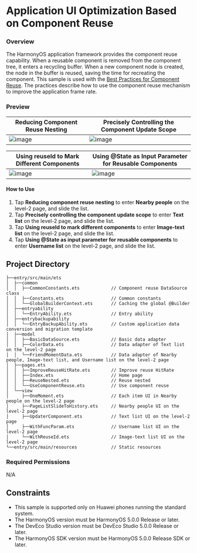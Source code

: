 # Application UI Optimization Based on Component Reuse

### Overview

The HarmonyOS application framework provides the component reuse capability. When a reusable component is removed from the component tree, it enters a recycling buffer. When a new component node is created, the node in the buffer is reused, saving the time for recreating the component.
This sample is used with the [Best Practices for Component Reuse](https://developer.huawei.com/consumer/en/doc/best-practices/bpta-component-reuse).
The practices describe how to use the component reuse mechanism to improve the application frame rate.

### Preview

| Reducing Component Reuse Nesting                            | Precisely Controlling the Component Update Scope                             |
|-----------------------------------------|-----------------------------------------|
| ![image](screenshots/device/mode_1_EN.gif)| ![image](screenshots/device/mode_2_EN.gif)|

| Using reuseId to Mark Different Components                       | Using @State as Input Parameter for Reusable Components                       |
|-----------------------------------------|-----------------------------------------|
| ![image](screenshots/device/mode_3_EN.gif)| ![image](screenshots/device/mode_4_EN.gif)|

#### How to Use

1. Tap **Reducing component reuse nesting** to enter **Nearby people** on the level-2 page, and slide the list.
2. Tap **Precisely controlling the component update scope** to enter **Text list** on the level-2 page, and slide the list.
3. Tap **Using reuseId to mark different components** to enter **Image-text list** on the level-2 page, and slide the list.
4. Tap **Using @State as input parameter for reusable components** to enter **Username list** on the level-2 page, and slide the list.

## Project Directory

``` 
├──entry/src/main/ets                          
│  ├──common
│  │  ├──CommonConstants.ets            // Component reuse DataSource class
│  │  ├──Constants.ets                  // Common constants
│  │  └──GlobalBuilderContext.ets       // Caching the global @Builder
│  ├──entryability
│  │  └──EntryAbility.ets               // Entry ability
│  ├──entrybackupability
│  │  └──EntryBackupAbility.ets         // Custom application data conversion and migration template
│  ├──model                              
│  │  ├──BasicDataSource.ets            // Basic data adapter
│  │  ├──ColorData.ets                  // Data adapter of Text list on the level-2 page
│  │  └──FriendMomentData.ets           // Data adapter of Nearby people, Image-text list, and Username list on the level-2 page
│  ├──pages.ets
│  │  ├──ImproveReuseHitRate.ets        // Improve reuse HitRate
│  │  ├──Index.ets                      // Home page
│  │  ├──ReuseNested.ets                // Reuse nested
│  │  └──UseComponentReuse.ets          // Use component reuse
│  └──view        
│     ├──OneMoment.ets                  // Each item UI in Nearby people on the level-2 page
│     ├──PageListSlideToHistory.ets     // Nearby people UI on the level-2 page                   
│     ├──UpdaterComponent.ets           // Text list UI on the level-2 page   
│     ├──WithFuncParam.ets              // Username list UI on the level-2 page
│     └──WithReuseId.ets                // Image-text list UI on the level-2 page
└──entry/src/main/resources             // Static resources
```

### Required Permissions

N/A

## Constraints

* This sample is supported only on Huawei phones running the standard system.
* The HarmonyOS version must be HarmonyOS 5.0.0 Release or later.
* The DevEco Studio version must be DevEco Studio 5.0.0 Release or later.
* The HarmonyOS SDK version must be HarmonyOS 5.0.0 Release SDK or later.
